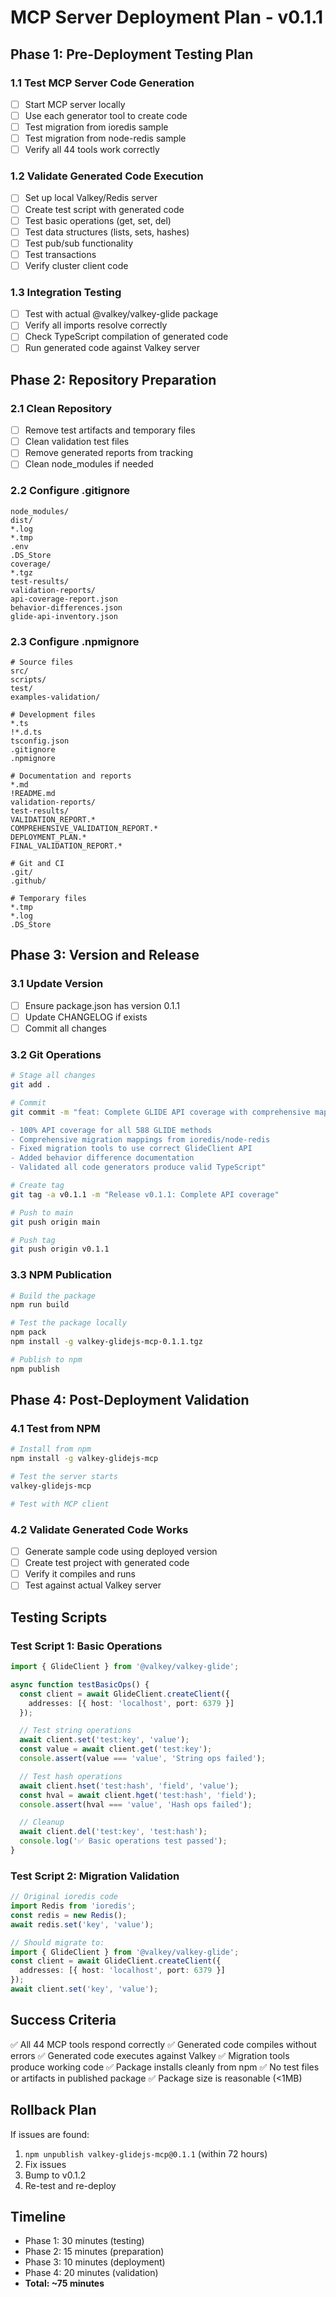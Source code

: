 # MCP Server Deployment Plan - v0.1.1

## Phase 1: Pre-Deployment Testing Plan

### 1.1 Test MCP Server Code Generation
- [ ] Start MCP server locally
- [ ] Use each generator tool to create code
- [ ] Test migration from ioredis sample
- [ ] Test migration from node-redis sample
- [ ] Verify all 44 tools work correctly

### 1.2 Validate Generated Code Execution
- [ ] Set up local Valkey/Redis server
- [ ] Create test script with generated code
- [ ] Test basic operations (get, set, del)
- [ ] Test data structures (lists, sets, hashes)
- [ ] Test pub/sub functionality
- [ ] Test transactions
- [ ] Verify cluster client code

### 1.3 Integration Testing
- [ ] Test with actual @valkey/valkey-glide package
- [ ] Verify all imports resolve correctly
- [ ] Check TypeScript compilation of generated code
- [ ] Run generated code against Valkey server

## Phase 2: Repository Preparation

### 2.1 Clean Repository
- [ ] Remove test artifacts and temporary files
- [ ] Clean validation test files
- [ ] Remove generated reports from tracking
- [ ] Clean node_modules if needed

### 2.2 Configure .gitignore
```
node_modules/
dist/
*.log
*.tmp
.env
.DS_Store
coverage/
*.tgz
test-results/
validation-reports/
api-coverage-report.json
behavior-differences.json
glide-api-inventory.json
```

### 2.3 Configure .npmignore
```
# Source files
src/
scripts/
test/
examples-validation/

# Development files
*.ts
!*.d.ts
tsconfig.json
.gitignore
.npmignore

# Documentation and reports
*.md
!README.md
validation-reports/
test-results/
VALIDATION_REPORT.*
COMPREHENSIVE_VALIDATION_REPORT.*
DEPLOYMENT_PLAN.*
FINAL_VALIDATION_REPORT.*

# Git and CI
.git/
.github/

# Temporary files
*.tmp
*.log
.DS_Store
```

## Phase 3: Version and Release

### 3.1 Update Version
- [ ] Ensure package.json has version 0.1.1
- [ ] Update CHANGELOG if exists
- [ ] Commit all changes

### 3.2 Git Operations
```bash
# Stage all changes
git add .

# Commit
git commit -m "feat: Complete GLIDE API coverage with comprehensive mappings

- 100% API coverage for all 588 GLIDE methods
- Comprehensive migration mappings from ioredis/node-redis
- Fixed migration tools to use correct GlideClient API
- Added behavior difference documentation
- Validated all code generators produce valid TypeScript"

# Create tag
git tag -a v0.1.1 -m "Release v0.1.1: Complete API coverage"

# Push to main
git push origin main

# Push tag
git push origin v0.1.1
```

### 3.3 NPM Publication
```bash
# Build the package
npm run build

# Test the package locally
npm pack
npm install -g valkey-glidejs-mcp-0.1.1.tgz

# Publish to npm
npm publish
```

## Phase 4: Post-Deployment Validation

### 4.1 Test from NPM
```bash
# Install from npm
npm install -g valkey-glidejs-mcp

# Test the server starts
valkey-glidejs-mcp

# Test with MCP client
```

### 4.2 Validate Generated Code Works
- [ ] Generate sample code using deployed version
- [ ] Create test project with generated code
- [ ] Verify it compiles and runs
- [ ] Test against actual Valkey server

## Testing Scripts

### Test Script 1: Basic Operations
```typescript
import { GlideClient } from '@valkey/valkey-glide';

async function testBasicOps() {
  const client = await GlideClient.createClient({
    addresses: [{ host: 'localhost', port: 6379 }]
  });

  // Test string operations
  await client.set('test:key', 'value');
  const value = await client.get('test:key');
  console.assert(value === 'value', 'String ops failed');

  // Test hash operations
  await client.hset('test:hash', 'field', 'value');
  const hval = await client.hget('test:hash', 'field');
  console.assert(hval === 'value', 'Hash ops failed');

  // Cleanup
  await client.del('test:key', 'test:hash');
  console.log('✅ Basic operations test passed');
}
```

### Test Script 2: Migration Validation
```typescript
// Original ioredis code
import Redis from 'ioredis';
const redis = new Redis();
await redis.set('key', 'value');

// Should migrate to:
import { GlideClient } from '@valkey/valkey-glide';
const client = await GlideClient.createClient({
  addresses: [{ host: 'localhost', port: 6379 }]
});
await client.set('key', 'value');
```

## Success Criteria

✅ All 44 MCP tools respond correctly
✅ Generated code compiles without errors
✅ Generated code executes against Valkey
✅ Migration tools produce working code
✅ Package installs cleanly from npm
✅ No test files or artifacts in published package
✅ Package size is reasonable (<1MB)

## Rollback Plan

If issues are found:
1. `npm unpublish valkey-glidejs-mcp@0.1.1` (within 72 hours)
2. Fix issues
3. Bump to v0.1.2
4. Re-test and re-deploy

## Timeline

- Phase 1: 30 minutes (testing)
- Phase 2: 15 minutes (preparation)
- Phase 3: 10 minutes (deployment)
- Phase 4: 20 minutes (validation)
- **Total: ~75 minutes**